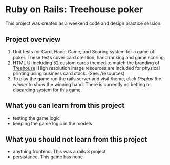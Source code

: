# Ruby on Rails: Treehouse poker

This project was created as a weekend code and design practice session.

## Project overview

1. Unit tests for Card, Hand, Game, and Scoring system for a game of poker. These tests cover card creation, hand ranking and game scoring.
2. HTML UI including 52 custom cards themed to match the branding of [Treehouse](http://teamtreehouse.com). High resolution image resources are included for physical printing using business card stock. (See: /resources)
3. To play the game run the rails server and visit /home, click _Display the winner_ to show the winning hand. There is currently no betting or discarding system for this game.

## What you can learn from this project

- testing the game logic
- keeping the game logic in the models

## What you should not learn from this project

- anything frontend. This was a rails 3 project
- persistance. This game has none
